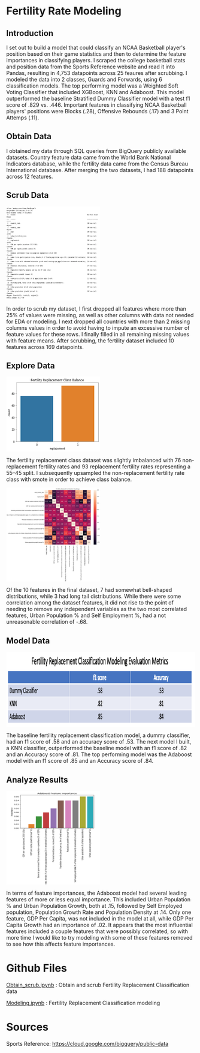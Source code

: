 # Fertility Rate Modeling

## Introduction
I set out to build a model that could classify an NCAA Basketball player's position based on their game statistics and then to determine the feature importances in classifying players.  I scraped the college basketball stats and position data from the Sports Reference website and read it into Pandas, resulting in 4,753 datapoints across 25 feaures after scrubbing.  I modeled the data into 2 classes, Guards and Forwards, using 6 classification models.  The top performing model was a Weighted Soft Voting Classifier that included XGBoost, KNN and Adaboost. This model outperformed the baseline Stratified Dummy Classifier model with a test f1 score of .829 vs. .446. Important features in classifying NCAA Basketball players' positions were Blocks (.28), Offensive Rebounds (.17) and 3 Point Attemps (.11).

## Obtain Data
I obtained my data through SQL queries from BigQuery publicly available datasets. Country feature data came from the World Bank National Indicators database, while the fertility data came from the Census Bureau International database. After merging the two datasets, I had 188 datapoints across 12 features.

## Scrub Data

<a href="url"><img src="https://github.com/blantj/fertility_rate_modeling/blob/main/Images/unscrubbed_df_info.png" align="middle" height="250" width="250" ></a>

In order to scrub my dataset, I first dropped all features where more than 25% of values were missing, as well as other columns with data not needed for EDA or modeling. I next dropped all countries with more than 2 missing columns values in order to avoid having to impute an excessive number of feature values for these rows. I finally filled in all remaining missing values with feature means. After scrubbing, the fertility dataset included 10 features across 169 datapoints.

## Explore Data

<a href="url"><img src="https://github.com/blantj/fertility_rate_modeling/blob/main/Images/class_chart.png" align="middle" height="200" width="250" ></a>

The fertility replacement class dataset was slightly imbalanced with 76 non-replacement fertility rates and 93 replacement fertility rates representing a 55–45 split. I subsequently upsampled the non-replacement fertility rate class with smote in order to achieve class balance.

<a href="url"><img src="https://github.com/blantj/fertility_rate_modeling/blob/main/Images/correlation_heatmap.png" align="middle" height="250" width="250" ></a>

Of the 10 features in the final dataset, 7 had somewhat bell-shaped distributions, while 3 had long tail distributions. While there were some correlation among the dataset features, it did not rise to the point of needing to remove any independent variables as the two most correlated features, Urban Population % and Self Employment %, had a not unreasonable correlation of -.68.

## Model Data

<a href="url"><img src="https://github.com/blantj/fertility_rate_modeling/blob/main/Images/model_performance.png" align="middle" height="200" width="600" ></a>

The baseline fertility replacement classification model, a dummy classifier, had an f1 score of .58 and an accuracy score of .53. The next model I built, a KNN classifier, outperformed the baseline model with an f1 score of .82 and an Accuracy score of .81. The top performing model was the Adaboost model with an f1 score of .85 and an Accuracy score of .84.

## Analyze Results

<a href="url"><img src="https://github.com/blantj/fertility_rate_modeling/blob/main/Images/feature_importances.png" align="middle" height="250" width="250" ></a>

In terms of feature importances, the Adaboost model had several leading features of more or less equal importance. This included Urban Population % and Urban Population Growth, both at .15, followed by Self Employed population, Population Growth Rate and Population Density at .14. Only one feature, GDP Per Capita, was not included in the model at all, while GDP Per Capita Growth had an importance of .02. It appears that the most influential features included a couple features that were possibly correlated, so with more time I would like to try modeling with some of these features removed to see how this affects feature importances.


# Github Files
[Obtain_scrub.ipynb](https://github.com/blantj/fertility_rate_modeling/blob/main/Obtain_scrub.ipynb) :  Obtain and scrub Fertility Replacement Classification data

[Modeling.ipynb](https://github.com/blantj/fertility_rate_modeling/blob/main/Modeling.ipynb) :  Fertility Replacement Classification modeling

# Sources
Sports Reference: https://cloud.google.com/bigquery/public-data
